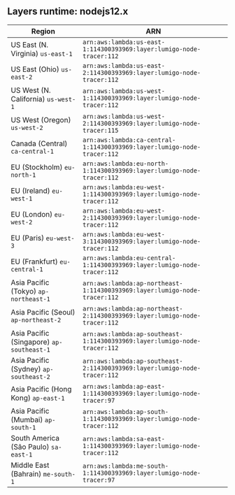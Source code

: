 Layers runtime: nodejs12.x
----
| Region | ARN |
| --- | --- |
|US East (N. Virginia)  `us-east-1`|`arn:aws:lambda:us-east-1:114300393969:layer:lumigo-node-tracer:112`|
|US East (Ohio)  `us-east-2`|`arn:aws:lambda:us-east-2:114300393969:layer:lumigo-node-tracer:112`|
|US West (N. California)  `us-west-1`|`arn:aws:lambda:us-west-1:114300393969:layer:lumigo-node-tracer:112`|
|US West (Oregon)  `us-west-2`|`arn:aws:lambda:us-west-2:114300393969:layer:lumigo-node-tracer:115`|
|Canada (Central)  `ca-central-1`|`arn:aws:lambda:ca-central-1:114300393969:layer:lumigo-node-tracer:112`|
|EU (Stockholm)  `eu-north-1`|`arn:aws:lambda:eu-north-1:114300393969:layer:lumigo-node-tracer:112`|
|EU (Ireland)  `eu-west-1`|`arn:aws:lambda:eu-west-1:114300393969:layer:lumigo-node-tracer:112`|
|EU (London)  `eu-west-2`|`arn:aws:lambda:eu-west-2:114300393969:layer:lumigo-node-tracer:112`|
|EU (Paris)  `eu-west-3`|`arn:aws:lambda:eu-west-3:114300393969:layer:lumigo-node-tracer:112`|
|EU (Frankfurt)  `eu-central-1`|`arn:aws:lambda:eu-central-1:114300393969:layer:lumigo-node-tracer:112`|
|Asia Pacific (Tokyo)  `ap-northeast-1`|`arn:aws:lambda:ap-northeast-1:114300393969:layer:lumigo-node-tracer:112`|
|Asia Pacific (Seoul)  `ap-northeast-2`|`arn:aws:lambda:ap-northeast-2:114300393969:layer:lumigo-node-tracer:112`|
|Asia Pacific (Singapore)  `ap-southeast-1`|`arn:aws:lambda:ap-southeast-1:114300393969:layer:lumigo-node-tracer:112`|
|Asia Pacific (Sydney)  `ap-southeast-2`|`arn:aws:lambda:ap-southeast-2:114300393969:layer:lumigo-node-tracer:112`|
|Asia Pacific (Hong Kong)  `ap-east-1`|`arn:aws:lambda:ap-east-1:114300393969:layer:lumigo-node-tracer:97`|
|Asia Pacific (Mumbai)  `ap-south-1`|`arn:aws:lambda:ap-south-1:114300393969:layer:lumigo-node-tracer:112`|
|South America (São Paulo)  `sa-east-1`|`arn:aws:lambda:sa-east-1:114300393969:layer:lumigo-node-tracer:112`|
|Middle East (Bahrain)  `me-south-1`|`arn:aws:lambda:me-south-1:114300393969:layer:lumigo-node-tracer:97`|
